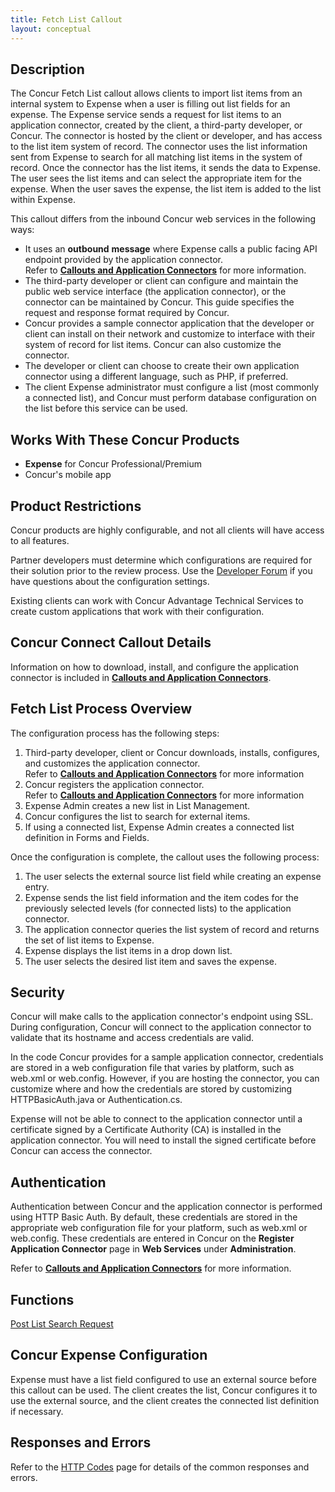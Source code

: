 ```yaml
---
title: Fetch List Callout 
layout: conceptual
---
```


## Description
The Concur Fetch List callout allows clients to import list items from an internal system to Expense when a user is filling out list fields for an expense. The Expense service sends a request for list items to an application connector, created by the client, a third-party developer, or Concur. The connector is hosted by the client or developer, and has access to the list item system of record. The connector uses the list information sent from Expense to search for all matching list items in the system of record. Once the connector has the list items, it sends the data to Expense. The user sees the list items and can select the appropriate item for the expense. When the user saves the expense, the list item is added to the list within Expense.

This callout differs from the inbound Concur web services in the following ways:

* It uses an **outbound** **message** where Expense calls a public facing API endpoint provided by the application connector.  
Refer to [**Callouts and Application Connectors**][1] for more information.
* The third-party developer or client can configure and maintain the public web service interface (the application connector), or the connector can be maintained by Concur. This guide specifies the request and response format required by Concur.
* Concur provides a sample connector application that the developer or client can install on their network and customize to interface with their system of record for list items. Concur can also customize the connector.
* The developer or client can choose to create their own application connector using a different language, such as PHP, if preferred.
* The client Expense administrator must configure a list (most commonly a connected list), and Concur must perform database configuration on the list before this service can be used.

## Works With These Concur Products
* **Expense** for Concur Professional/Premium
* Concur's mobile app

## Product Restrictions
Concur products are highly configurable, and not all clients will have access to all features.

Partner developers must determine which configurations are required for their solution prior to the review process. Use the [Developer Forum][2] if you have questions about the configuration settings.

Existing clients can work with Concur Advantage Technical Services to create custom applications that work with their configuration.

## Concur Connect Callout Details
Information on how to download, install, and configure the application connector is included in [**Callouts and Application Connectors**][1].

## Fetch List Process Overview
The configuration process has the following steps:

1. Third-party developer, client or Concur downloads, installs, configures, and customizes the application connector.  
Refer to [**Callouts and Application Connectors**][1] for more information
2. Concur registers the application connector.  
Refer to [**Callouts and Application Connectors**][1] for more information
3. Expense Admin creates a new list in List Management.
4. Concur configures the list to search for external items.
5. If using a connected list, Expense Admin creates a connected list definition in Forms and Fields.

Once the configuration is complete, the callout uses the following process:

1. The user selects the external source list field while creating an expense entry.
2. Expense sends the list field information and the item codes for the previously selected levels (for connected lists) to the application connector.
3. The application connector queries the list system of record and returns the set of list items to Expense.
4. Expense displays the list items in a drop down list.
5. The user selects the desired list item and saves the expense.

## Security
Concur will make calls to the application connector's endpoint using SSL. During configuration, Concur will connect to the application connector to validate that its hostname and access credentials are valid.

In the code Concur provides for a sample application connector, credentials are stored in a web configuration file that varies by platform, such as web.xml or web.config. However, if you are hosting the connector, you can customize where and how the credentials are stored by customizing HTTPBasicAuth.java or Authentication.cs.

Expense will not be able to connect to the application connector until a certificate signed by a Certificate Authority (CA) is installed in the application connector. You will need to install the signed certificate before Concur can access the connector.

## Authentication
Authentication between Concur and the application connector is performed using HTTP Basic Auth. By default, these credentials are stored in the appropriate web configuration file for your platform, such as web.xml or web.config. These credentials are entered in Concur on the **Register Application Connector** page in **Web Services** under **Administration**.

Refer to [**Callouts and Application Connectors**][1] for more information.

## Functions
[Post List Search Request][3]

##  Concur Expense Configuration

Expense must have a list field configured to use an external source before this callout can be used. The client creates the list, Concur configures it to use the external source, and the client creates the connected list definition if necessary.

##  Responses and Errors

Refer to the [HTTP Codes][4] page for details of the common responses and errors.

  


[1]: https://developer.concur.com/callouts
[2]: https://developer.concur.com/forums/concur-connect
[3]: https://developer.concur.com/callouts/fetch-list/post-list-search-request
[4]: https://developer.concur.com/reference/http-codes
